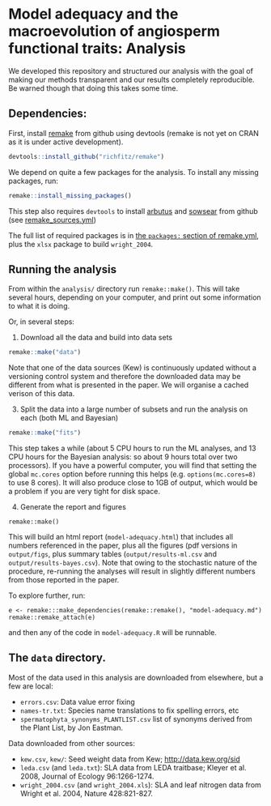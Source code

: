 # Model adequacy and the macroevolution of angiosperm functional traits: Analysis

We developed this repository and structured our analysis with the goal of making our methods transparent and our results completely reproducible.  Be warned though that doing this takes some time.

## Dependencies:

First, install [remake](https://github.com/richfitz/remake) from github using devtools (remake is not yet on CRAN as it is under active development).

```r
devtools::install_github("richfitz/remake")
```

We depend on quite a few packages for the analysis.  To install any missing packages, run:

```r
remake::install_missing_packages()
```

This step also requires `devtools` to install [arbutus](https://github.com/mwpennell/arbutus) and [sowsear](https://github.com/richfitz/sowsear) from github (see [remake_sources.yml](remake_sources.yml))

The full list of required packages is in [the `packages:` section of remake.yml](analysis/remake.yml), plus the `xlsx` package to build `wright_2004`.

## Running the analysis

From within the `analysis/` directory run `remake::make()`.  This will take several hours, depending on your computer, and print out some information to what it is doing.

Or, in several steps:


1. Download all the data and build into data sets

```r
remake::make("data")
```

Note that one of the data sources (Kew) is continuously updated without a versioning control system and therefore the downloaded data may be different from what is presented in the paper.  We will organise a cached verison of this data.

3. Split the data into a large number of subsets and run the analysis on each (both ML and Bayesian)

```r
remake::make("fits")
```

This step takes a while (about 5 CPU hours to run the ML analyses, and 13 CPU hours for the Bayesian analysis: so about 9 hours total over two processors).
If you have a powerful computer, you will find that setting the global `mc.cores` option before running this helps (e.g. `options(mc.cores=8)` to use 8 cores).  It will also produce close to 1GB of output, which would be a problem if you are very tight for disk space.

4. Generate the report and figures

```
remake::make()
```

This will build an html report (`model-adequacy.html`) that includes all numbers referenced in the paper, plus all the figures (pdf versions in `output/figs`, plus summary tables (`output/results-ml.csv` and `output/results-bayes.csv`).  Note that owing to the stochastic nature of the procedure, re-running the analyses will result in slightly different numbers from those reported in the paper.

To explore further, run:
```
e <- remake:::make_dependencies(remake::remake(), "model-adequacy.md")
remake::remake_attach(e)
```

and then any of the code in `model-adequacy.R` will be runnable.

## The `data` directory.

Most of the data used in this analysis are downloaded from elsewhere, but a few are local:

* `errors.csv`: Data value error fixing
* `names-tr.txt`: Species name translations to fix spelling errors, etc
* `spermatophyta_synonyms_PLANTLIST.csv` list of synonyms derived from the Plant List, by Jon Eastman.

Data downloaded from other sources:

* `kew.csv`, `kew/`: Seed weight data from Kew; http://data.kew.org/sid
* `leda.csv` (and `leda.txt`): SLA data from LEDA traitbase; Kleyer et al. 2008, Journal of Ecology 96:1266-1274.
* `wright_2004.csv` (and `wright_2004.xls`): SLA and leaf nitrogen data from Wright et al. 2004, Nature 428:821-827.

